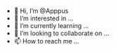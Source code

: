 - 👋 Hi, I’m @Apppus
- 👀 I’m interested in ...
- 🌱 I’m currently learning ...
- 💞️ I’m looking to collaborate on ...
- 📫 How to reach me ...

<!---
Apppus/Apppus is a ✨ special ✨ repository because its `README.md` (this file) appears on your GitHub profile.
You can click the Preview link to take a look at your changes.
--->
